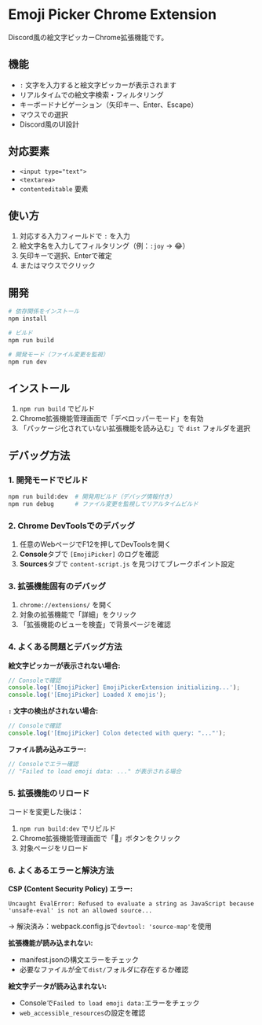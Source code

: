 # Emoji Picker Chrome Extension

Discord風の絵文字ピッカーChrome拡張機能です。

## 機能

- `:` 文字を入力すると絵文字ピッカーが表示されます
- リアルタイムでの絵文字検索・フィルタリング
- キーボードナビゲーション（矢印キー、Enter、Escape）
- マウスでの選択
- Discord風のUI設計

## 対応要素

- `<input type="text">` 
- `<textarea>`
- `contenteditable` 要素

## 使い方

1. 対応する入力フィールドで `:` を入力
2. 絵文字名を入力してフィルタリング（例：`:joy` → 😂）
3. 矢印キーで選択、Enterで確定
4. またはマウスでクリック

## 開発

```bash
# 依存関係をインストール
npm install

# ビルド
npm run build

# 開発モード（ファイル変更を監視）
npm run dev
```

## インストール

1. `npm run build` でビルド
2. Chrome拡張機能管理画面で「デベロッパーモード」を有効
3. 「パッケージ化されていない拡張機能を読み込む」で `dist` フォルダを選択

## デバッグ方法

### 1. 開発モードでビルド
```bash
npm run build:dev  # 開発用ビルド（デバッグ情報付き）
npm run debug      # ファイル変更を監視してリアルタイムビルド
```

### 2. Chrome DevToolsでのデバッグ
1. 任意のWebページでF12を押してDevToolsを開く
2. **Console**タブで `[EmojiPicker]` のログを確認
3. **Sources**タブで `content-script.js` を見つけてブレークポイント設定

### 3. 拡張機能固有のデバッグ
1. `chrome://extensions/` を開く
2. 対象の拡張機能で「詳細」をクリック
3. 「拡張機能のビューを検査」で背景ページを確認

### 4. よくある問題とデバッグ方法

**絵文字ピッカーが表示されない場合:**
```javascript
// Consoleで確認
console.log('[EmojiPicker] EmojiPickerExtension initializing...');
console.log('[EmojiPicker] Loaded X emojis');
```

**`:` 文字の検出がされない場合:**
```javascript
// Consoleで確認
console.log('[EmojiPicker] Colon detected with query: "..."');
```

**ファイル読み込みエラー:**
```javascript
// Consoleでエラー確認
// "Failed to load emoji data: ..." が表示される場合
```

### 5. 拡張機能のリロード
コードを変更した後は：
1. `npm run build:dev` でリビルド
2. Chrome拡張機能管理画面で「🔄」ボタンをクリック
3. 対象ページをリロード

### 6. よくあるエラーと解決方法

**CSP (Content Security Policy) エラー:**
```
Uncaught EvalError: Refused to evaluate a string as JavaScript because 'unsafe-eval' is not an allowed source...
```
→ 解決済み：webpack.config.jsで`devtool: 'source-map'`を使用

**拡張機能が読み込まれない:**
- manifest.jsonの構文エラーをチェック
- 必要なファイルが全て`dist/`フォルダに存在するか確認

**絵文字データが読み込まれない:**
- Consoleで`Failed to load emoji data:`エラーをチェック
- `web_accessible_resources`の設定を確認
